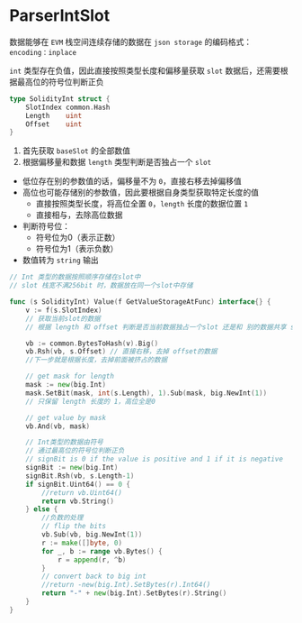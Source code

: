 # ParserIntSlot
数据能够在 `EVM` 栈空间连续存储的数据在 `json storage` 的编码格式： `encoding：inplace`

`int` 类型存在负值，因此直接按照类型长度和偏移量获取 `slot` 数据后，还需要根据最高位的符号位判断正负
```go
type SolidityInt struct {
	SlotIndex common.Hash
	Length    uint
	Offset    uint
}
```
1. 首先获取 `baseSlot` 的全部数值
2. 根据偏移量和数据 `length` 类型判断是否独占一个 `slot`
- 低位存在别的参数值的话，偏移量不为 `0`，直接右移去掉偏移值
- 高位也可能存储别的参数值，因此要根据自身类型获取特定长度的值
    - 直接按照类型长度，将高位全置 `0`，`length` 长度的数据位置 `1`
    - 直接相与，去除高位数据
- 判断符号位：
  - 符号位为0（表示正数）
  - 符号位为1（表示负数）
- 数值转为 `string` 输出
```go
// Int 类型的数据按照顺序存储在slot中
// slot 栈宽不满256bit 时，数据放在同一个slot中存储

func (s SolidityInt) Value(f GetValueStorageAtFunc) interface{} {
	v := f(s.SlotIndex)
	// 获取当前slot的数据
	// 根据 length 和 offset 判断是否当前数据独占一个slot 还是和 别的数据共享 slot

	vb := common.BytesToHash(v).Big()
	vb.Rsh(vb, s.Offset) // 直接右移，去掉 offset的数据
	//下一步就是根据长度，去掉前面被挤占的数据

	// get mask for length
	mask := new(big.Int)
	mask.SetBit(mask, int(s.Length), 1).Sub(mask, big.NewInt(1))
	// 只保留 length 长度的 1，高位全是0

	// get value by mask
	vb.And(vb, mask)

	// Int类型的数据由符号
	// 通过最高位的符号位判断正负
	// signBit is 0 if the value is positive and 1 if it is negative
	signBit := new(big.Int)
	signBit.Rsh(vb, s.Length-1)
	if signBit.Uint64() == 0 {
		//return vb.Uint64()
		return vb.String()
	} else {
		//负数的处理
		// flip the bits
		vb.Sub(vb, big.NewInt(1))
		r := make([]byte, 0)
		for _, b := range vb.Bytes() {
			r = append(r, ^b)
		}
		// convert back to big int
		//return -new(big.Int).SetBytes(r).Int64()
		return "-" + new(big.Int).SetBytes(r).String()
	}
}
```
